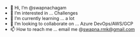- 👋 Hi, I’m @swapnachagam
- 👀 I’m interested in ... Challenges
- 🌱 I’m currently learning ... a lot
- 💞️ I’m looking to collaborate on ... Azure DevOps/AWS/GCP
- 📫 How to reach me ... email me @swapna.rmk@gmail.com

<!---
swapnachagam/swapnachagam is a ✨ special ✨ repository because its `README.md` (this file) appears on your GitHub profile.
You can click the Preview link to take a look at your changes.
--->
